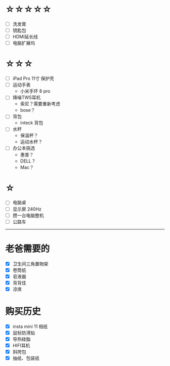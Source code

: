 # ☆☆☆☆☆
- [ ] 洗发膏
- [ ] 钥匙包
- [ ] HDMI延长线
- [ ] 电脑扩展坞

# ☆☆☆
- [ ] iPad Pro 11寸 保护壳
- [ ] 运动手表
	- 小米手环 8 pro
- [ ] 降噪TWS耳机
	- 索尼？需要重新考虑
	- bose？
- [ ] 背包
	- inteck 背包
- [ ] 水杯
	- 保温杯？
	- 运动水杯？
- [ ] 办公本挑选
	- 惠普？
	- DELL？
	- Mac？

# ☆
- [ ] 电脑桌
- [ ] 显示屏 240Hz
- [ ] 攒一台电脑整机
- [ ] 公路车

---
# 老爸需要的

- [x] 卫生间三角置物架
- [x] 卷筒纸
- [x] 皂液器
- [x] 背背佳
- [x] 凉席
# 购买历史
- [x] insta mini 11 相纸
- [x] 鼠标防滑贴
- [x] 导热硅脂
- [x] HIFI耳机
- [x] 斜挎包
- [x] 抽纸、包装纸